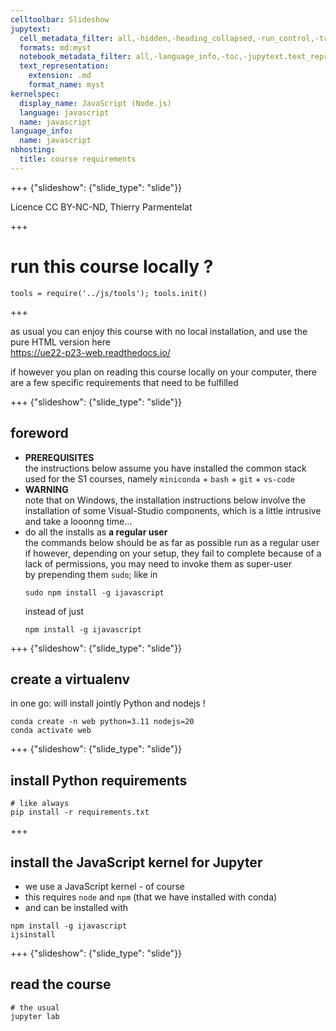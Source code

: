 ```yaml
---
celltoolbar: Slideshow
jupytext:
  cell_metadata_filter: all,-hidden,-heading_collapsed,-run_control,-trusted
  formats: md:myst
  notebook_metadata_filter: all,-language_info,-toc,-jupytext.text_representation.jupytext_version,-jupytext.text_representation.format_version
  text_representation:
    extension: .md
    format_name: myst
kernelspec:
  display_name: JavaScript (Node.js)
  language: javascript
  name: javascript
language_info:
  name: javascript
nbhosting:
  title: course requirements
---
```


+++ {"slideshow": {"slide_type": "slide"}}

Licence CC BY-NC-ND, Thierry Parmentelat

+++

# run this course locally ?

```{code-cell}
tools = require('../js/tools'); tools.init()
```

+++

as usual you can enjoy this course with no local installation, and use the pure HTML version here  
<https://ue22-p23-web.readthedocs.io/>

if however you plan on reading this course locally on your computer, there are a few specific requirements that need to be fulfilled

+++ {"slideshow": {"slide_type": "slide"}}

## foreword

* **PREREQUISITES**  
  the instructions below assume you have installed the common stack used for the
  S1 courses, namely `miniconda` + `bash` + `git` + `vs-code`
* **WARNING**  
  note that on Windows, the installation instructions below involve the
  installation of some Visual-Studio components, which is a little intrusive and
  take a looonng time...
* do all the installs as **a regular user**  
  the commands below should be as far as possible run as a regular user  
  if however, depending on your setup, they fail to complete because of a lack of permissions, you may need to invoke them as super-user  
  by prepending them `sudo`; like in
  ```
  sudo npm install -g ijavascript
  ```
  instead of just
  ```
  npm install -g ijavascript
  ```

+++ {"slideshow": {"slide_type": "slide"}}

## create a virtualenv

in one go: will install jointly Python and nodejs !

```
conda create -n web python=3.11 nodejs=20
conda activate web
```

+++ {"slideshow": {"slide_type": "slide"}}

## install Python requirements

```
# like always
pip install -r requirements.txt
```

+++

## install the JavaScript kernel for Jupyter

* we use a JavaScript kernel - of course
* this requires `node` and `npm` (that we have installed with conda)
* and can be installed with

```
npm install -g ijavascript
ijsinstall
```

+++ {"slideshow": {"slide_type": "slide"}}

## read the course

```
# the usual
jupyter lab
```
